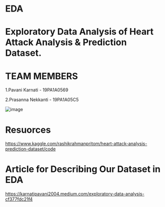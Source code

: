 # EDA
# Exploratory Data Analysis of Heart Attack Analysis & Prediction Dataset.
# TEAM MEMBERS
1.Pavani Karnati - 19PA1A0569

2.Prasanna Nekkanti - 19PA1A05C5

![image](https://user-images.githubusercontent.com/60594889/156922936-d484ecbf-0adb-4087-8b11-86e3c52108fc.png)

# Resuorces
https://www.kaggle.com/rashikrahmanpritom/heart-attack-analysis-prediction-dataset/code

# Article for Describing Our Dataset in EDA
https://karnatipavani2004.medium.com/exploratory-data-analysis-cf377fdc21f4
